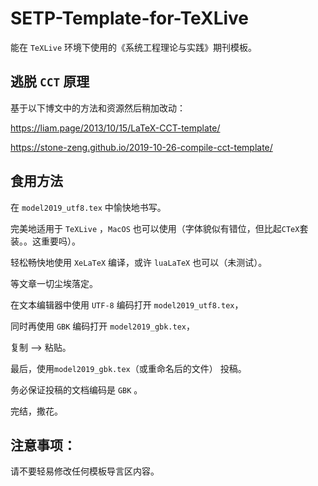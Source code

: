 # SETP-Template-for-TeXLive
能在 `TeXLive` 环境下使用的《系统工程理论与实践》期刊模板。



## 逃脱 `CCT` 原理

基于以下博文中的方法和资源然后稍加改动：

https://liam.page/2013/10/15/LaTeX-CCT-template/

https://stone-zeng.github.io/2019-10-26-compile-cct-template/



## 食用方法

在 `model2019_utf8.tex` 中愉快地书写。



完美地适用于 `TeXLive` ，`MacOS` 也可以使用（字体貌似有错位，但比起`CTeX`套装。。这重要吗）。



轻松畅快地使用 `XeLaTeX` 编译，或许 `luaLaTeX` 也可以（未测试）。



等文章一切尘埃落定。



在文本编辑器中使用 `UTF-8` 编码打开 `model2019_utf8.tex`，

同时再使用 `GBK` 编码打开 `model2019_gbk.tex`，

复制 --> 粘贴。



最后，使用`model2019_gbk.tex`（或重命名后的文件） 投稿。

务必保证投稿的文档编码是 `GBK` 。



完结，撒花。



## 注意事项：

请不要轻易修改任何模板导言区内容。
